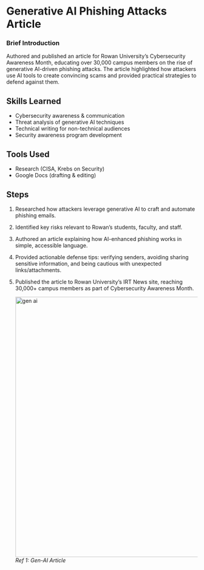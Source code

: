 # Generative AI Phishing Attacks Article

### Brief Introduction
Authored and published an article for Rowan University’s Cybersecurity Awareness Month, educating over 30,000 campus members on the rise of generative AI-driven phishing attacks. The article highlighted how attackers use AI tools to create convincing scams and provided practical strategies to defend against them.

## Skills Learned
- Cybersecurity awareness & communication
- Threat analysis of generative AI techniques
- Technical writing for non-technical audiences
- Security awareness program development

## Tools Used
- Research (CISA, Krebs on Security)
- Google Docs (drafting & editing)

## Steps
1. Researched how attackers leverage generative AI to craft and automate phishing emails.
2. Identified key risks relevant to Rowan’s students, faculty, and staff.
3. Authored an article explaining how AI-enhanced phishing works in simple, accessible language.
4. Provided actionable defense tips: verifying senders, avoiding sharing sensitive information, and being cautious with unexpected links/attachments.
5. Published the article to Rowan University’s IRT News site, reaching 30,000+ campus members as part of Cybersecurity Awareness Month.

   <img width="1238" height="686" alt="gen ai" src="https://github.com/user-attachments/assets/c0603699-fb28-42b6-9941-26118dd8b786" /><br>
   *Ref 1: Gen-AI Article*
